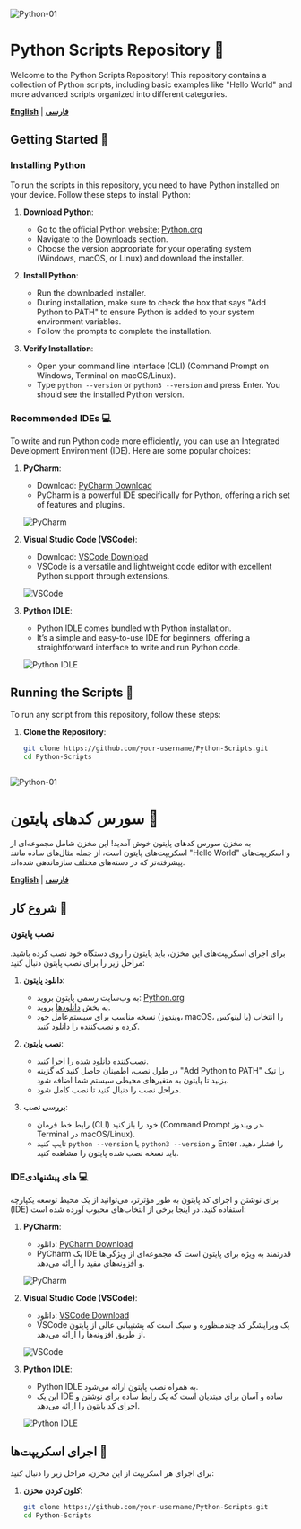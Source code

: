 ![Python-01](https://github.com/user-attachments/assets/d66e1eba-5c88-4628-bdf0-59633128321f)

# Python Scripts Repository 🐍

Welcome to the Python Scripts Repository! This repository contains a collection of Python scripts, including basic examples like "Hello World" and more advanced scripts organized into different categories.

[**English**](#python-scripts-repository-🐍) | [**فارسی**](#سورس-کدهای-پایتون-🐍)

## Getting Started 🚀

### Installing Python

To run the scripts in this repository, you need to have Python installed on your device. Follow these steps to install Python:

1. **Download Python**:
   - Go to the official Python website: [Python.org](https://www.python.org/)
   - Navigate to the [Downloads](https://www.python.org/downloads/) section.
   - Choose the version appropriate for your operating system (Windows, macOS, or Linux) and download the installer.

2. **Install Python**:
   - Run the downloaded installer.
   - During installation, make sure to check the box that says "Add Python to PATH" to ensure Python is added to your system environment variables.
   - Follow the prompts to complete the installation.

3. **Verify Installation**:
   - Open your command line interface (CLI) (Command Prompt on Windows, Terminal on macOS/Linux).
   - Type `python --version` or `python3 --version` and press Enter. You should see the installed Python version.

### Recommended IDEs 💻

To write and run Python code more efficiently, you can use an Integrated Development Environment (IDE). Here are some popular choices:

1. **PyCharm**:
   - Download: [PyCharm Download](https://www.jetbrains.com/pycharm/download/)
   - PyCharm is a powerful IDE specifically for Python, offering a rich set of features and plugins.

   ![PyCharm](https://img.shields.io/badge/IDE-PyCharm-blue)

2. **Visual Studio Code (VSCode)**:
   - Download: [VSCode Download](https://code.visualstudio.com/)
   - VSCode is a versatile and lightweight code editor with excellent Python support through extensions.

   ![VSCode](https://img.shields.io/badge/IDE-VSCode-blue)

3. **Python IDLE**:
   - Python IDLE comes bundled with Python installation.
   - It’s a simple and easy-to-use IDE for beginners, offering a straightforward interface to write and run Python code.

   ![Python IDLE](https://img.shields.io/badge/IDE-Python_IDE-yellowgreen)

## Running the Scripts 🏃

To run any script from this repository, follow these steps:

1. **Clone the Repository**:
   ```sh
   git clone https://github.com/your-username/Python-Scripts.git
   cd Python-Scripts
  
![Python-01](https://github.com/user-attachments/assets/d66e1eba-5c88-4628-bdf0-59633128321f)



<div class="rtl">

# سورس کدهای پایتون 🐍

به مخزن سورس کدهای پایتون خوش آمدید! این مخزن شامل مجموعه‌ای از اسکریپت‌های پایتون است، از جمله مثال‌های ساده مانند "Hello World" و اسکریپت‌های پیشرفته‌تر که در دسته‌های مختلف سازماندهی شده‌اند.

[**English**](#python-scripts-repository) | [**فارسی**](#سورس-کدهای-پایتون)

## شروع کار 🚀

### نصب پایتون

برای اجرای اسکریپت‌های این مخزن، باید پایتون را روی دستگاه خود نصب کرده باشید. مراحل زیر را برای نصب پایتون دنبال کنید:

1. **دانلود پایتون**:
   - به وب‌سایت رسمی پایتون بروید: [Python.org](https://www.python.org/)
   - به بخش [دانلودها](https://www.python.org/downloads/) بروید.
   - نسخه مناسب برای سیستم‌عامل خود (ویندوز، macOS، یا لینوکس) را انتخاب کرده و نصب‌کننده را دانلود کنید.

2. **نصب پایتون**:
   - نصب‌کننده دانلود شده را اجرا کنید.
   - در طول نصب، اطمینان حاصل کنید که گزینه "Add Python to PATH" را تیک بزنید تا پایتون به متغیرهای محیطی سیستم شما اضافه شود.
   - مراحل نصب را دنبال کنید تا نصب کامل شود.

3. **بررسی نصب**:
   - رابط خط فرمان (CLI) خود را باز کنید (Command Prompt در ویندوز، Terminal در macOS/Linux).
   - تایپ کنید `python --version` یا `python3 --version` و Enter را فشار دهید. باید نسخه نصب شده پایتون را مشاهده کنید.

### IDEهای پیشنهادی 💻

برای نوشتن و اجرای کد پایتون به طور مؤثرتر، می‌توانید از یک محیط توسعه یکپارچه (IDE) استفاده کنید. در اینجا برخی از انتخاب‌های محبوب آورده شده است:

1. **PyCharm**:
   - دانلود: [PyCharm Download](https://soft98.ir/software/programming/1652-pycharm.html)
   - PyCharm یک IDE قدرتمند به ویژه برای پایتون است که مجموعه‌ای از ویژگی‌ها و افزونه‌های مفید را ارائه می‌دهد.

   ![PyCharm](https://img.shields.io/badge/IDE-PyCharm-blue)

2. **Visual Studio Code (VSCode)**:
   - دانلود: [VSCode Download](https://code.visualstudio.com/)
   - VSCode یک ویرایشگر کد چندمنظوره و سبک است که پشتیبانی عالی از پایتون از طریق افزونه‌ها را ارائه می‌دهد.

   ![VSCode](https://img.shields.io/badge/IDE-VSCode-blue)

3. **Python IDLE**:
   - Python IDLE به همراه نصب پایتون ارائه می‌شود.
   - این یک IDE ساده و آسان برای مبتدیان است که یک رابط ساده برای نوشتن و اجرای کد پایتون را ارائه می‌دهد.

   ![Python IDLE](https://img.shields.io/badge/IDE-Python_IDE-yellowgreen)

## اجرای اسکریپت‌ها 🏃

برای اجرای هر اسکریپت از این مخزن، مراحل زیر را دنبال کنید:

1. **کلون کردن مخزن**:
   ```sh
   git clone https://github.com/your-username/Python-Scripts.git
   cd Python-Scripts
